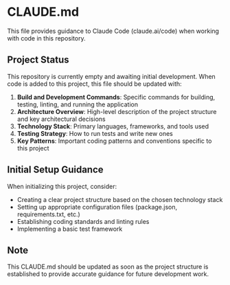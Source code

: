 # CLAUDE.md

This file provides guidance to Claude Code (claude.ai/code) when working with code in this repository.

## Project Status

This repository is currently empty and awaiting initial development. When code is added to this project, this file should be updated with:

1. **Build and Development Commands**: Specific commands for building, testing, linting, and running the application
2. **Architecture Overview**: High-level description of the project structure and key architectural decisions
3. **Technology Stack**: Primary languages, frameworks, and tools used
4. **Testing Strategy**: How to run tests and write new ones
5. **Key Patterns**: Important coding patterns and conventions specific to this project

## Initial Setup Guidance

When initializing this project, consider:
- Creating a clear project structure based on the chosen technology stack
- Setting up appropriate configuration files (package.json, requirements.txt, etc.)
- Establishing coding standards and linting rules
- Implementing a basic test framework

## Note

This CLAUDE.md should be updated as soon as the project structure is established to provide accurate guidance for future development work.